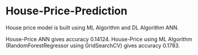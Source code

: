 # House-Price-Prediction

House price model is built using ML Algorithm and DL Algorithm ANN.

House-Price ANN gives accuracy 0.14124. House-Price using ML Algorithm (RandomForestRegressor using GridSearchCV) gives accuracy 0.1783.

